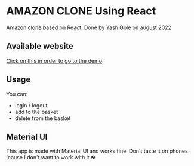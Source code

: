 # AMAZON CLONE Using React

Amazon clone based on React. Done by Yash Gole on august 2022

## Available website

[Click on this in order to go to the demo](https://cp-amazzon-clone.web.app/)

## Usage

You can:

- login / logout
- add to the basket
- delete from the basket

## Material UI

This app is made with Material UI and works fine. Don't taste it on phones 'cause I don't want to work with it ☢
